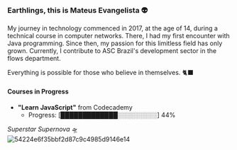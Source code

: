 ### Earthlings, this is Mateus Evangelista 👽

My journey in technology commenced in 2017, at the age of 14, during a technical course in computer networks. There, I had my first encounter with Java programming. Since then, my passion for this limitless field has only grown. Currently, I contribute to ASC Brazil's development sector in the flows department.

<!--
**MateusEvng/MateusEvng** is a ✨ _special_ ✨ repository because its `README.md` (this file) appears on your GitHub profile.
-->

Everything is possible for those who believe in themselves. 🐈‍⬛ </br>





#### Courses in Progress

- **"Learn JavaScript"** from Codecademy
  - Progress: [█████████████░░░░░░░░░] 44%

*Superstar Supernova* 🛸 </br>
![54224e6f35bbf2d87c9c4985d9146e14](https://github.com/MateusEvng/MateusEvng/assets/105022974/7e790e96-bcf3-4b84-a27b-2444611633bd)
